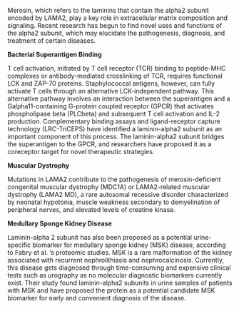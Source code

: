 Merosin, which refers to the laminins that contain the alpha2 subunit encoded by LAMA2, play a key role in extracellular matrix composition and signaling. Recent research has begun to find novel uses and functions of the alpha2 subunit, which may elucidate the pathogenesis, diagnosis, and treatment of certain diseases.

**Bacterial Superantigen Binding**

T cell activation, initiated by T cell receptor (TCR) binding to peptide-MHC complexes or antibody-mediated crosslinking of TCR, requires functional LCK and ZAP-70 proteins. Staphylococcal antigens, however, can fully activate T cells through an alternative LCK-independent pathway. This alternative pathway involves an interaction between the superantigen and a Galpha11-containing G-protein coupled receptor (GPCR) that activates phospholipase beta (PLCbeta) and subsequent T cell activation and IL-2 production. Complementary binding assays and ligand-receptor capture technology (LRC-TriCEPS) have identified a laminin-alpha2 subunit as an important component of this process. The laminin-alpha2 subunit bridges the superantigen to the GPCR, and researchers have proposed it as a coreceptor target for novel therapeutic strategies.

**Muscular Dystrophy**

Mutations in LAMA2 contribute to the pathogenesis of merosin-deficient congenital muscular dystrophy (MDC1A) or LAMA2-related muscular dystrophy (LAMA2 MD), a rare autosomal recessive disorder characterized by neonatal hypotonia, muscle weakness secondary to demyelination of peripheral nerves, and elevated levels of creatine kinase.

**Medullary Sponge Kidney Disease**

Laminin-alpha 2 subunit has also been proposed as a potential urine-specific biomarker for medullary sponge kidney (MSK) disease, according to Fabry et al. ’s proteomic studies. MSK is a rare malformation of the kidney associated with recurrent nephrolithiasis and nephrocalcinosis. Currently, this disease gets diagnosed through time-consuming and expensive clinical tests such as urography as no molecular diagnostic biomarkers currently exist. Their study found laminin-alpha2 subunits in urine samples of patients with MSK and have proposed the protein as a potential candidate MSK biomarker for early and convenient diagnosis of the disease.